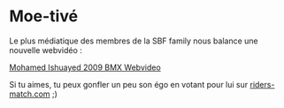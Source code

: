 # Moe-tivé

Le plus médiatique des membres de la SBF family nous balance une nouvelle webvidéo :

[Mohamed Ishuayed 2009 BMX Webvideo](http://www.youtube.com/watch?v=ZGW3pwQhAao)

Si tu aimes, tu peux gonfler un peu son égo en votant pour lui sur [riders-match.com](http://www.riders-match.com/uk/member/Moe/) ;)
